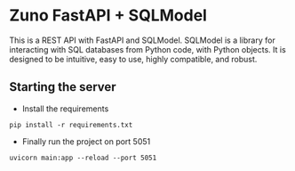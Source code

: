 # Zuno FastAPI + SQLModel
This is a REST API with FastAPI and SQLModel. SQLModel is a library for interacting with SQL databases from Python code, with Python objects. It is designed to be intuitive, easy to use, highly compatible, and robust.

## Starting the server
- Install the requirements 
```
pip install -r requirements.txt
```


- Finally run the project on port 5051
```
uvicorn main:app --reload --port 5051
```

